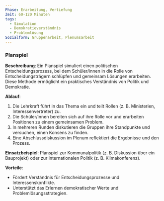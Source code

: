 ```yaml
---
Phase: Erarbeitung, Vertiefung
Zeit: 60-120 Minuten
tags:
  - Simulation
  - Demokratieverständnis
  - Problemlösung
Sozialform: Gruppenarbeit, Plenumsarbeit
---
```


### Planspiel

**Beschreibung**: Ein Planspiel simuliert einen politischen Entscheidungsprozess, bei dem Schüler/innen in die Rolle von Entscheidungsträgern schlüpfen und gemeinsam Lösungen erarbeiten. Diese Methode ermöglicht ein praktisches Verständnis von Politik und Demokratie.

**Ablauf**:
1. Die Lehrkraft führt in das Thema ein und teilt Rollen (z. B. Ministerien, Interessenvertreter) zu.
2. Die Schüler/innen bereiten sich auf ihre Rolle vor und erarbeiten Positionen zu einem gemeinsamen Problem.
3. In mehreren Runden diskutieren die Gruppen ihre Standpunkte und versuchen, einen Konsens zu finden.
4. Eine Abschlussdiskussion im Plenum reflektiert die Ergebnisse und den Prozess.

**Einsatzbeispiel**: Planspiel zur Kommunalpolitik (z. B. Diskussion über ein Bauprojekt) oder zur internationalen Politik (z. B. Klimakonferenz).

**Vorteile**:
- Fördert Verständnis für Entscheidungsprozesse und Interessenskonflikte.
- Unterstützt das Erlernen demokratischer Werte und Problemlösungsstrategien.


